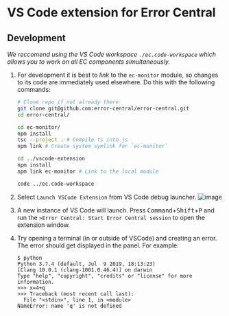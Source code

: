 # VS Code extension for Error Central

## Development

_We reccomend using the VS Code workspace `./ec.code-workspace` which allows
you to work on all EC components simultaneously._

1. For development it is best to _link_ to the `ec-monitor` module, so changes
   to its code are immediately used elsewhere. Do this with
   the following commands:

   ```bash
   # Clone repo if not already there
   git clone git@github.com:error-central/error-central.git 
   cd error-central/

   cd ec-monitor/
   npm install
   tsc --project . # Compile ts into js
   npm link # Create system symlink for `ec-monitor`

   cd ../vscode-extension
   npm install
   npm link ec-monitor # Link to the local module
   
   code ../ec.code-workspace
   ```

2. Select `Launch VSCode Extension` from VS Code debug launcher.
   ![image](https://user-images.githubusercontent.com/673455/69438547-760ed280-0d02-11ea-94c5-e9075e0b5d53.png)

3. A new instance of VS Code will launch. Press
   <kbd>Command</kbd>+<kbd>Shift</kbd>+<kbd>P</kbd> and run the
   `>Error Central: Start Error Central session` to open the extension window.
   
4. Try opening a terminal (in or outside of VSCode) and creating an 
   error. The error should get displayed in the panel. For example:
   
   ```
   $ python
   Python 3.7.4 (default, Jul  9 2019, 18:13:23)
   [Clang 10.0.1 (clang-1001.0.46.4)] on darwin
   Type "help", "copyright", "credits" or "license" for more information.
   >>> x=4+q
   >>> Traceback (most recent call last):
     File "<stdin>", line 1, in <module>
   NameError: name 'q' is not defined
   ```
